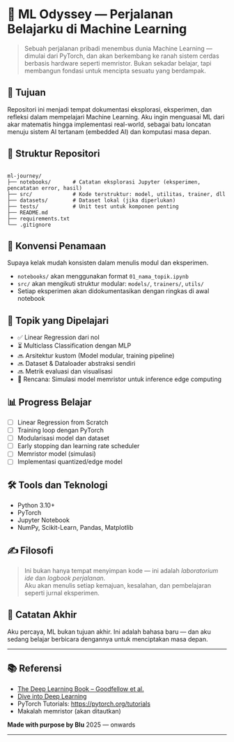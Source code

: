 # 🌌 ML Odyssey — Perjalanan Belajarku di Machine Learning

> Sebuah perjalanan pribadi menembus dunia Machine Learning — dimulai dari PyTorch, dan akan berkembang ke ranah sistem cerdas berbasis hardware seperti memristor. Bukan sekadar belajar, tapi membangun fondasi untuk mencipta sesuatu yang berdampak.

## 🎯 Tujuan

Repositori ini menjadi tempat dokumentasi eksplorasi, eksperimen, dan refleksi dalam mempelajari Machine Learning. Aku ingin menguasai ML dari akar matematis hingga implementasi real-world, sebagai batu loncatan menuju sistem AI tertanam (embedded AI) dan komputasi masa depan.

## 🧭 Struktur Repositori

```

ml-journey/
├── notebooks/       # Catatan eksplorasi Jupyter (eksperimen, pencatatan error, hasil)
├── src/             # Kode terstruktur: model, utilitas, trainer, dll
├── datasets/        # Dataset lokal (jika diperlukan)
├── tests/           # Unit test untuk komponen penting
├── README.md
├── requirements.txt
└── .gitignore

````

## 🧾 Konvensi Penamaan
Supaya kelak mudah konsisten dalam menulis modul dan eksperimen.

- `notebooks/` akan menggunakan format `01_nama_topik.ipynb`
- `src/` akan mengikuti struktur modular: `models/`, `trainers/`, `utils/`
- Setiap eksperimen akan didokumentasikan dengan ringkas di awal notebook

## 📘 Topik yang Dipelajari

- ✅ Linear Regression dari nol
- ⏳ Multiclass Classification dengan MLP
- 🔜 Arsitektur kustom (Model modular, training pipeline)
- 🔜 Dataset & Dataloader abstraksi sendiri
- 🔜 Metrik evaluasi dan visualisasi
- 🌟 Rencana: Simulasi model memristor untuk inference edge computing

## 📊 Progress Belajar

- [ ] Linear Regression from Scratch
- [ ] Training loop dengan PyTorch
- [ ] Modularisasi model dan dataset
- [ ] Early stopping dan learning rate scheduler
- [ ] Memristor model (simulasi)
- [ ] Implementasi quantized/edge model

## 🛠️ Tools dan Teknologi

- Python 3.10+
- PyTorch
- Jupyter Notebook
- NumPy, Scikit-Learn, Pandas, Matplotlib

## ✍️ Filosofi

> Ini bukan hanya tempat menyimpan kode — ini adalah *laboratorium ide* dan *logbook perjalanan*.  
Aku akan menulis setiap kemajuan, kesalahan, dan pembelajaran seperti jurnal eksperimen.

## 🚧 Catatan Akhir

Aku percaya, ML bukan tujuan akhir. Ini adalah bahasa baru — dan aku sedang belajar berbicara dengannya untuk menciptakan masa depan.

---

## 📚 Referensi

- [The Deep Learning Book – Goodfellow et al.](https://www.deeplearningbook.org/)
- [Dive into Deep Learning](https://d2l.ai)
- PyTorch Tutorials: https://pytorch.org/tutorials
- Makalah memristor (akan ditautkan)

**Made with purpose by Blu**
2025 — onwards

---


